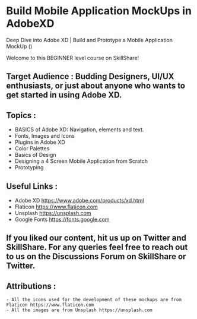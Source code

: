 # Build Mobile Application MockUps in AdobeXD
Deep Dive into Adobe XD | Build and Prototype a Mobile Application MockUp (<Link-to-course>)

Welcome to this BEGINNER level course on SkillShare!

## Target Audience : Budding Designers, UI/UX enthusiasts, or just about anyone who wants to get started in using Adobe XD.

## Topics :

 - BASICS of Adobe XD: Navigation, elements and text.
 - Fonts, Images and Icons
 - Plugins in Adobe XD
 - Color Palettes
 - Basics of Design
 - Designing a 4 Screen Mobile Application from Scratch
 - Prototyping
 
 ## Useful Links :
  - Adobe XD https://www.adobe.com/products/xd.html
  - Flaticon https://www.flaticon.com
  - Unsplash https://unsplash.com
  - Google Fonts https://fonts.google.com
  
  ## If you liked our content, hit us up on Twitter and SkillShare. For any queries feel free to reach out to us on the Discussions Forum on SkillShare or Twitter.
  
  ## Attributions :
    - All the icons used for the development of these mockups are from Flaticon https://www.flaticon.com 
    - All the images are from Unsplash https://unsplash.com

